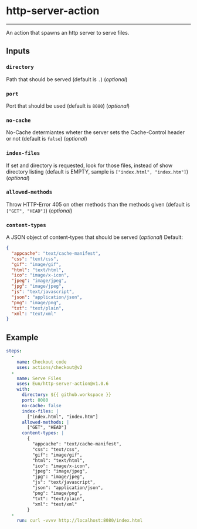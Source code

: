 # http-server-action
---
An action that spawns an http server to serve files. 

## Inputs
### `directory`
Path that should be served (default is `.`) (*optional*)

### `port`
Port that should be used (default is `8080`) (*optional*)

### `no-cache`
No-Cache determiantes wheter the server sets the Cache-Control header or not (default is `false`) (*optional*)

### `index-files`
If set and directory is requested, look for those files, instead of show directory listing (default is EMPTY, sample is `["index.html", "index.htm"]`) (*optional*)

### `allowed-methods`
Throw HTTP-Error 405 on other methods than the methods given (default is `["GET", "HEAD"]`) (*optional*)

### `content-types`
A JSON object of content-types that should be served (*optional*)
Default:
```json
{
  "appcache": "text/cache-manifest",
  "css": "text/css",
  "gif": "image/gif",
  "html": "text/html",
  "ico": "image/x-icon",
  "jpeg": "image/jpeg",
  "jpg": "image/jpeg",
  "js": "text/javascript",
  "json": "application/json",
  "png": "image/png",
  "txt": "text/plain",
  "xml": "text/xml"
}
```

## Example
```yaml
steps:
  -
    name: Checkout code
    uses: actions/checkout@v2
  -
    name: Serve Files
    uses: Eun/http-server-action@v1.0.6
    with:
      directory: ${{ github.workspace }}
      port: 8080
      no-cache: false
      index-files: |
        ["index.html", "index.htm"]
      allowed-methods: |
        ["GET", "HEAD"]
      content-types: |
        {
          "appcache": "text/cache-manifest",
          "css": "text/css",
          "gif": "image/gif",
          "html": "text/html",
          "ico": "image/x-icon",
          "jpeg": "image/jpeg",
          "jpg": "image/jpeg",
          "js": "text/javascript",
          "json": "application/json",
          "png": "image/png",
          "txt": "text/plain",
          "xml": "text/xml"
        }
  -
    run: curl -vvvv http://localhost:8080/index.html
```
